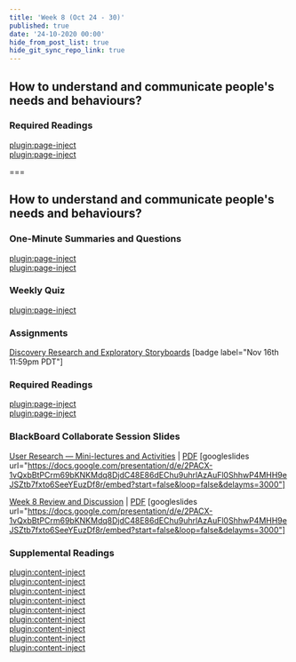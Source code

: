 ```yaml
---
title: 'Week 8 (Oct 24 - 30)'
published: true
date: '24-10-2020 00:00'
hide_from_post_list: true
hide_git_sync_repo_link: true
---
```


## How to understand and communicate people's needs and behaviours?

### Required Readings  
[plugin:page-inject](../../weekly-readings/week-04-1?template=partials/embedlycardlinkonly)  
[plugin:page-inject](../../weekly-readings/week-04-2?template=partials/embedlycardlinkonly)  

===

## **How to understand and communicate people's needs and behaviours?**

### One-Minute Summaries and Questions  
[plugin:page-inject](../../canvaslms-assignments/one-minute-summaries/week-08-1)  
[plugin:page-inject](../../canvaslms-assignments/one-minute-summaries/week-08-2)  

### Weekly Quiz
[plugin:page-inject](../../canvaslms-assignments/weekly-review-quizzes/week-08)  

### Assignments
[Discovery Research and Exploratory Storyboards](https://canvas.sfu.ca/courses/56304/assignments/457109) [badge label="Nov 16th 11:59pm PDT"]

### Required Readings  
[plugin:page-inject](../../weekly-readings/week-08-1?template=partials/embedlycardlinkonly)  
[plugin:page-inject](../../weekly-readings/week-08-2?template=partials/embedlycardlinkonly)  

### BlackBoard Collaborate Session Slides
[User Research — Mini-lectures and Activities](https://docs.google.com/presentation/d/e/2PACX-1vQxbBtPCrm69bKNKMdq8DjdC48E86dEChu9uhrlAzAuFl0ShhwP4MHH9eJSZtb7fxto6SeeYEuzDf8r/pub?start=false&loop=false&delayms=3000)  | [PDF](https://canvas.sfu.ca/courses/56304/files/folder/Downloads/Slides%20PDFs/Mini-Lectures%20and%20Activities/Week-08)
[googleslides url="https://docs.google.com/presentation/d/e/2PACX-1vQxbBtPCrm69bKNKMdq8DjdC48E86dEChu9uhrlAzAuFl0ShhwP4MHH9eJSZtb7fxto6SeeYEuzDf8r/embed?start=false&loop=false&delayms=3000"]

[Week 8 Review and Discussion](https://docs.google.com/presentation/d/e/2PACX-1vQxbBtPCrm69bKNKMdq8DjdC48E86dEChu9uhrlAzAuFl0ShhwP4MHH9eJSZtb7fxto6SeeYEuzDf8r/pub?start=false&loop=false&delayms=3000)  | [PDF](https://canvas.sfu.ca/courses/56304/files/folder/Downloads/Slides%20PDFs/Review%20and%20Discussion/Week-08)
[googleslides url="https://docs.google.com/presentation/d/e/2PACX-1vQxbBtPCrm69bKNKMdq8DjdC48E86dEChu9uhrlAzAuFl0ShhwP4MHH9eJSZtb7fxto6SeeYEuzDf8r/embed?start=false&loop=false&delayms=3000"]

### Supplemental Readings  
[plugin:content-inject](../../ux-techniques-guide/how-to-understand-and-communicate-peoples-needs-and-behaviors/contextual-inquiry)  
[plugin:content-inject](../../ux-techniques-guide/how-to-understand-and-communicate-peoples-needs-and-behaviors/discovery-research)  
[plugin:content-inject](../../ux-techniques-guide/how-to-understand-and-communicate-peoples-needs-and-behaviors/five-whys)  
[plugin:content-inject](../../ux-techniques-guide/how-to-understand-and-communicate-peoples-needs-and-behaviors/interviews)  
[plugin:content-inject](../../ux-techniques-guide/how-to-understand-and-communicate-peoples-needs-and-behaviors/job-stories)  
[plugin:content-inject](../../ux-techniques-guide/how-to-understand-and-communicate-peoples-needs-and-behaviors/task-analysis)  
[plugin:content-inject](../../ux-techniques-guide/how-to-understand-and-communicate-peoples-needs-and-behaviors/user-research)  
[plugin:content-inject](../../ux-techniques-guide/how-to-understand-and-communicate-peoples-needs-and-behaviors/user-research-analysis)  
[plugin:content-inject](../../ux-techniques-guide/how-to-understand-and-communicate-peoples-needs-and-behaviors/user-research-remote)  
